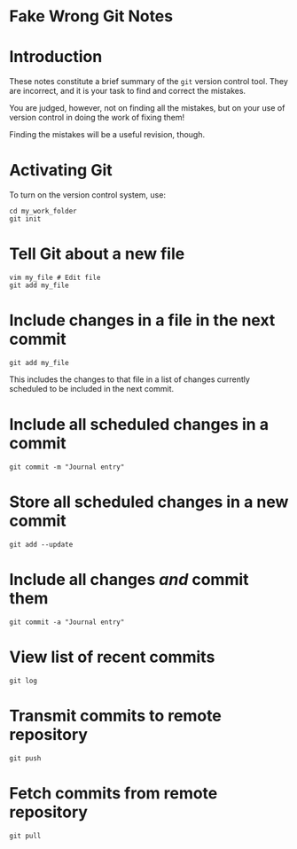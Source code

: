 Fake Wrong Git Notes
===========================

Introduction
============

These notes constitute a brief summary of the `git` version control tool.
They are incorrect, and it is your task to find and correct the mistakes.

You are judged, however, not on finding all the mistakes, but on your use of version control
in doing the work of fixing them!

Finding the mistakes will be a useful revision, though.

Activating Git
==============

To turn on the version control system, use:

```
cd my_work_folder
git init
```

Tell Git about a new file
======================

```
vim my_file # Edit file
git add my_file
```

Include changes in a file in the next commit 
==============================================

```
git add my_file
```

This includes the changes to that file in a list of changes
currently scheduled to be included in the next commit.

Include all scheduled changes in a commit
===============================================

```
git commit -m "Journal entry"
```

Store all scheduled changes in a new commit
==========================================

```
git add --update
```

Include all changes *and* commit them
====================================

```
git commit -a "Journal entry"
```

View list of recent commits
==========================

```
git log
```

Transmit commits to remote repository
====================================

```
git push
```

Fetch commits from remote repository
===================================

```
git pull
```
